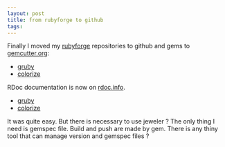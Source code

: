 ```yaml
---
layout: post
title: from rubyforge to github
tags: 
---
```


Finally I moved my <a href="http://rubyforge.org/">rubyforge</a> repositories to github and gems to <a href="http://gemcutter.org/">gemcutter.org</a>:

 - <a href="http://github.com/fazibear/gruby">gruby</a>
 - <a href="http://github.com/fazibear/colorize">colorize</a>

RDoc documentation is now on <a href="http://rdoc.info/">rdoc.info</a>.

 - <a href="http://rdoc.info/projects/fazibear/gruby">gruby</a>
 - <a href="http://rdoc.info/projects/fazibear/colorize">colorize</a>
 
It was quite easy. But there is necessary to use jeweler ? The only thing I need is gemspec file. Build and push are made by gem. There is any thiny tool that can manage version and gemspec files ?
